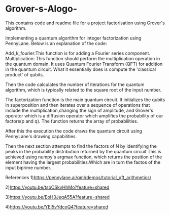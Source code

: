 # Grover-s-Alogo-
This contains code and readme file for a project factorisation using Grover's algorithm.


Implementing a quantum algorithm for integer factorization using PennyLane. Below is an explanation of the code:

Add_k_fourier:This function is for adding a Fourier series component.
Multiplication: This function should perform the multiplication operation in the quantum domain. It uses Quantum Fourier Transform (QFT) for addition in the quantum circuit.
What it essentially does is compute the 'classical product' of qubits.


Then the code calculates the number of iterations for the quantum algorithm, which is typically related to the square root of the input number.

The factorization function is the main quantum circuit. It initializes the qubits in superposition and then iterates over a sequence of operations that include the multiplication,changing the sign of amplitude, and Grover's operator which is a diffusion operator which amplifies the probability of our factors(p and q).
The function returns the array of probabilities.

After this the execution the code draws the quantum circuit using PennyLane's drawing capabilities.

Then the next section attempts to find the factors of N by identifying the peaks in the probability distribution returned by the quantum circuit This is achieved using numpy's argmax function, which returns the position of the element having the largest probabilities.Which are in turn the factos of the input biprime number. 


References 
1)https://pennylane.ai/qml/demos/tutorial_qft_arithmetics/

2)https://youtu.be/tsbCSkvHhMo?feature=shared

3)https://youtu.be/EoH3JeqA55A?feature=shared

4)https://youtu.be/YEI5vYdcoQ4?feature=shared